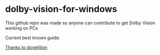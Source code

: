 # dolby-vision-for-windows

This github repo was made so anyone can contribute to get Dolby Vision working on PCs

Current best known guide:




[Thanks to dogelition]([https://linustechtips.com/topic/1145733-get-dolby-vision-instead-of-hdr10-on-windows-10/?do=findComment&comment=16314256](https://linustechtips.com/topic/1145733-get-dolby-vision-instead-of-hdr10-on-windows-10/?do=findComment&comment=16297672)https://linustechtips.com/topic/1145733-get-dolby-vision-instead-of-hdr10-on-windows-10/?do=findComment&comment=16297672)

